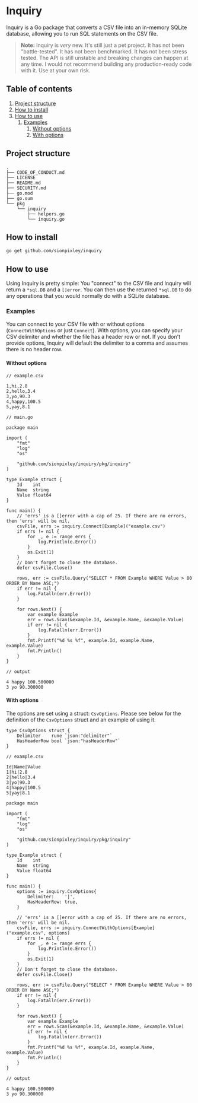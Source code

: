 # Inquiry

Inquiry is a Go package that converts a CSV file into an in-memory SQLite database, allowing you to run SQL statements on the CSV file.

> **Note:** Inquiry is *very* new. It's still just a pet project. It has not been "battle-tested". It has not been benchmarked. It has not been stress tested. The API is still unstable and breaking changes can happen at any time. I would not recommend building any production-ready code with it. Use at your own risk.

## Table of contents

1. [Project structure](#project-structure)
2. [How to install](#how-to-install)
3. [How to use](#how-to-use)
    1. [Examples](#examples)
        1. [Without options](#without-options)
        2. [With options](#with-options)

## Project structure

```
.
├── CODE_OF_CONDUCT.md
├── LICENSE
├── README.md
├── SECURITY.md
├── go.mod
├── go.sum
└── pkg
    └── inquiry
        ├── helpers.go
        └── inquiry.go
```

## How to install

`go get github.com/sionpixley/inquiry`

## How to use

Using Inquiry is pretty simple: You "connect" to the CSV file and Inquiry will return a `*sql.DB` and a `[]error`. You can then use the returned `*sql.DB` to do any operations that you would normally do with a SQLite database.

### Examples

You can connect to your CSV file with or without options (`ConnectWithOptions` or just `Connect`). With options, you can specify your CSV delimiter and whether the file has a header row or not. If you don't provide options, Inquiry will default the delimiter to a comma and assumes there is no header row.

#### Without options

```
// example.csv

1,hi,2.8
2,hello,3.4
3,yo,90.3
4,happy,100.5
5,yay,8.1
```

```
// main.go

package main

import (
    "fmt"
    "log"
    "os"

    "github.com/sionpixley/inquiry/pkg/inquiry"
)

type Example struct {
    Id    int
    Name  string
    Value float64
}

func main() {
    // 'errs' is a []error with a cap of 25. If there are no errors, then 'errs' will be nil.
    csvFile, errs := inquiry.Connect[Example]("example.csv")
    if errs != nil {
        for _, e := range errs {
            log.Println(e.Error())
        }
        os.Exit(1)
    }
    // Don't forget to close the database.
    defer csvFile.Close()

    rows, err := csvFile.Query("SELECT * FROM Example WHERE Value > 80 ORDER BY Name ASC;")
    if err != nil {
        log.Fatalln(err.Error())
    }

    for rows.Next() {
        var example Example
        err = rows.Scan(&example.Id, &example.Name, &example.Value)
        if err != nil {
            log.Fatalln(err.Error())
        }
        fmt.Printf("%d %s %f", example.Id, example.Name, example.Value)
        fmt.Println()
    }
}
```

```
// output

4 happy 100.500000
3 yo 90.300000
```

#### With options

The options are set using a struct: `CsvOptions`. Please see below for the definition of the `CsvOptions` struct and an example of using it.

```
type CsvOptions struct {
    Delimiter    rune `json:"delimiter"`
    HasHeaderRow bool `json:"hasHeaderRow"`
}
```

```
// example.csv

Id|Name|Value
1|hi|2.8
2|hello|3.4
3|yo|90.3
4|happy|100.5
5|yay|8.1
```

```
package main

import (
    "fmt"
    "log"
    "os"

    "github.com/sionpixley/inquiry/pkg/inquiry"
)

type Example struct {
    Id    int
    Name  string
    Value float64
}

func main() {
    options := inquiry.CsvOptions{
        Delimiter:    '|',
        HasHeaderRow: true,
    }

    // 'errs' is a []error with a cap of 25. If there are no errors, then 'errs' will be nil.
    csvFile, errs := inquiry.ConnectWithOptions[Example]("example.csv", options)
    if errs != nil {
        for _, e := range errs {
            log.Println(e.Error())
        }
        os.Exit(1)
    }
    // Don't forget to close the database.
    defer csvFile.Close()

    rows, err := csvFile.Query("SELECT * FROM Example WHERE Value > 80 ORDER BY Name ASC;")
    if err != nil {
        log.Fatalln(err.Error())
    }

    for rows.Next() {
        var example Example
        err = rows.Scan(&example.Id, &example.Name, &example.Value)
        if err != nil {
            log.Fatalln(err.Error())
        }
        fmt.Printf("%d %s %f", example.Id, example.Name, example.Value)
        fmt.Println()
    }
}
```

```
// output

4 happy 100.500000
3 yo 90.300000
```
